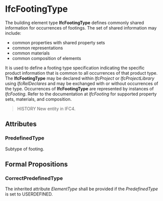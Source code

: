 # IfcFootingType

The building element type **IfcFootingType** defines commonly shared information for occurrences of footings. The set of shared information may include:

* common properties with shared property sets
* common representations
* common materials
* common composition of elements
<!-- end of definition -->
It is used to define a footing type specification indicating the specific product information that is common to all occurrences of that product type. The **IfcFootingType** may be declared within _IfcProject_ or _IfcProjectLibrary_ using _IfcRelDeclares_ and may be exchanged with or without occurrences of the type. Occurrences of **IfcFootingType** are represented by instances of _IfcFooting_. Refer to the documentation at _IfcFooting_ for supported property sets, materials, and composition.

> HISTORY  New entity in IFC4.

## Attributes

### PredefinedType
Subtype of footing.

## Formal Propositions

### CorrectPredefinedType
The inherited attribute _ElementType_ shall be provided if the _PredefinedType_ is set to USERDEFINED.
